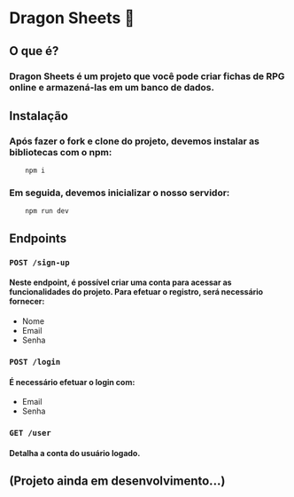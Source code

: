 # Dragon Sheets 🐲
## O que é?
### Dragon Sheets é um projeto que você pode criar fichas de RPG online e armazená-las em um banco de dados.
## Instalação
### Após fazer o fork e clone do projeto, devemos instalar as bibliotecas com o npm:
```
    npm i
```
### Em seguida, devemos inicializar o nosso servidor:
```
    npm run dev
```
## Endpoints
### `POST /sign-up`
#### Neste endpoint, é possível criar uma conta para acessar as funcionalidades do projeto. Para efetuar o registro, será necessário fornecer:
* Nome
* Email
* Senha
### `POST /login`
#### É necessário efetuar o login com: 
* Email
* Senha
### `GET /user`
#### Detalha a conta do usuário logado.

## (Projeto ainda em desenvolvimento...)

